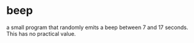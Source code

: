 # beep
a small program that randomly emits a beep between 7 and 17 seconds. This has no practical value.
